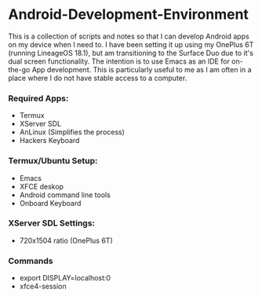 # Android-Development-Environment
This is a collection of scripts and notes so that I can develop Android apps on my device when I need to. I have been setting it up using my OnePlus 6T (running LineageOS 18.1), but am transitioning to the Surface Duo due to it's dual screen functionality. The intention is to use Emacs as an IDE for on-the-go App development. This is particularly useful to me as I am often in a place where I do not have stable access to a computer. 

### Required Apps:
* Termux
* XServer SDL
* AnLinux (Simplifies the process)
* Hackers Keyboard

### Termux/Ubuntu Setup:
* Emacs
* XFCE deskop
* Android command line tools
* Onboard Keyboard

### XServer SDL Settings:
* 720x1504 ratio (OnePlus 6T)

### Commands
* export DISPLAY=localhost:0
* xfce4-session
